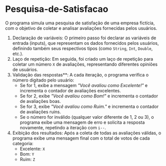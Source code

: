 # Pesquisa-de-Satisfacao


O programa simula uma pesquisa de satisfação de uma empresa fictícia, com o objetivo de coletar e analisar avaliações fornecidas pelos usuários.
1. Declaração de variáveis: O primeiro passo foi declarar as variáveis de entrada (inputs), que representam os dados fornecidos pelos usuários, definindo também seus respectivos tipos (como `String`, `Int`, `Double`, etc.).
2. Laço de repetição: Em seguida, foi criado um laço de repetição para coletar um número `X` de avaliações, representando diferentes opiniões de usuários.
3. Validação das respostas**: A cada iteração, o programa verifica o número digitado pelo usuário:
   - Se for 1, exibe a mensagem *"Você avaliou como Excelente!"* e incrementa o contador de avaliações excelentes.
   - Se for 2, exibe *"Você avaliou como Bom!"* e incrementa o contador de avaliações boas.
   - Se for 3, exibe *"Você avaliou como Ruim."* e incrementa o contador de avaliações ruins.
   - Se o número for inválido (qualquer valor diferente de 1, 2 ou 3), o programa exibe uma mensagem de erro e solicita a resposta novamente, repetindo a iteração       com `i--`.
4. Exibição dos resultados: Após a coleta de todas as avaliações válidas, o programa exibe uma mensagem final com o total de votos de cada categoria:  
   - Excelente: `X`  
   - Bom: `Y`  
   - Ruim: `Z`
